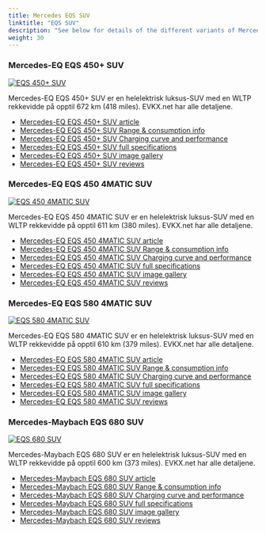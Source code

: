 ```yaml
---
title: Mercedes EQS SUV
linktitle: "EQS SUV"
description: "See below for details of the different variants of Mercedes EQS SUV"
weight: 30
---
```

### Mercedes-EQ EQS 450+ SUV

<a href="eqs_450plus_suv/"><img src="https://media.evkx.net/multimedia/models/mercedes/eqs_suv/eqs_450plus_suv/main_1_st.jpg" class="img-fluid" alt="EQS 450+ SUV" ></a>

Mercedes-EQ EQS 450+ SUV er en helelektrisk luksus-SUV med en WLTP rekkevidde på opptil 672 km (418 miles). EVKX.net har alle detaljene. 

- [Mercedes-EQ EQS 450+ SUV article](eqs_450plus_suv/)
- [Mercedes-EQ EQS 450+ SUV Range & consumption info](eqs_450plus_suv/rangeandconsumption)
- [Mercedes-EQ EQS 450+ SUV Charging curve and performance](eqs_450plus_suv/chargingcurve)
- [Mercedes-EQ EQS 450+ SUV full specifications](eqs_450plus_suv/specifications)
- [Mercedes-EQ EQS 450+ SUV image gallery](eqs_450plus_suv/gallery)
- [Mercedes-EQ EQS 450+ SUV reviews](eqs_450plus_suv/reviews)

### Mercedes-EQ EQS 450 4MATIC SUV

<a href="eqs_450_4matic_suv/"><img src="https://media.evkx.net/multimedia/models/mercedes/eqs_suv/eqs_450_4matic_suv/main_1_st.jpg" class="img-fluid" alt="EQS 450 4MATIC SUV" ></a>

Mercedes-EQ EQS 450 4MATIC SUV er en helelektrisk luksus-SUV med en WLTP rekkevidde på opptil 611 km (380 miles). EVKX.net har alle detaljene. 

- [Mercedes-EQ EQS 450 4MATIC SUV article](eqs_450_4matic_suv/)
- [Mercedes-EQ EQS 450 4MATIC SUV Range & consumption info](eqs_450_4matic_suv/rangeandconsumption)
- [Mercedes-EQ EQS 450 4MATIC SUV Charging curve and performance](eqs_450_4matic_suv/chargingcurve)
- [Mercedes-EQ EQS 450 4MATIC SUV full specifications](eqs_450_4matic_suv/specifications)
- [Mercedes-EQ EQS 450 4MATIC SUV image gallery](eqs_450_4matic_suv/gallery)
- [Mercedes-EQ EQS 450 4MATIC SUV reviews](eqs_450_4matic_suv/reviews)

### Mercedes-EQ EQS 580 4MATIC SUV

<a href="eqs_580_4matic_suv/"><img src="https://media.evkx.net/multimedia/models/mercedes/eqs_suv/eqs_580_4matic_suv/main_1_st.jpg" class="img-fluid" alt="EQS 580 4MATIC SUV" ></a>

Mercedes-EQ EQS 580 4MATIC SUV er en helelektrisk luksus-SUV med en WLTP rekkevidde på opptil 610 km (379 miles). EVKX.net har alle detaljene. 

- [Mercedes-EQ EQS 580 4MATIC SUV article](eqs_580_4matic_suv/)
- [Mercedes-EQ EQS 580 4MATIC SUV Range & consumption info](eqs_580_4matic_suv/rangeandconsumption)
- [Mercedes-EQ EQS 580 4MATIC SUV Charging curve and performance](eqs_580_4matic_suv/chargingcurve)
- [Mercedes-EQ EQS 580 4MATIC SUV full specifications](eqs_580_4matic_suv/specifications)
- [Mercedes-EQ EQS 580 4MATIC SUV image gallery](eqs_580_4matic_suv/gallery)
- [Mercedes-EQ EQS 580 4MATIC SUV reviews](eqs_580_4matic_suv/reviews)

### Mercedes-Maybach EQS 680 SUV

<a href="eqs_680_suv/"><img src="https://media.evkx.net/multimedia/models/mercedes/eqs_suv/eqs_680_suv/main_1_st.jpg" class="img-fluid" alt="EQS 680 SUV" ></a>

Mercedes-Maybach EQS 680 SUV er en helelektrisk luksus-SUV med en WLTP rekkevidde på opptil 600 km (373 miles). EVKX.net har alle detaljene. 

- [Mercedes-Maybach EQS 680 SUV article](eqs_680_suv/)
- [Mercedes-Maybach EQS 680 SUV Range & consumption info](eqs_680_suv/rangeandconsumption)
- [Mercedes-Maybach EQS 680 SUV Charging curve and performance](eqs_680_suv/chargingcurve)
- [Mercedes-Maybach EQS 680 SUV full specifications](eqs_680_suv/specifications)
- [Mercedes-Maybach EQS 680 SUV image gallery](eqs_680_suv/gallery)
- [Mercedes-Maybach EQS 680 SUV reviews](eqs_680_suv/reviews)

